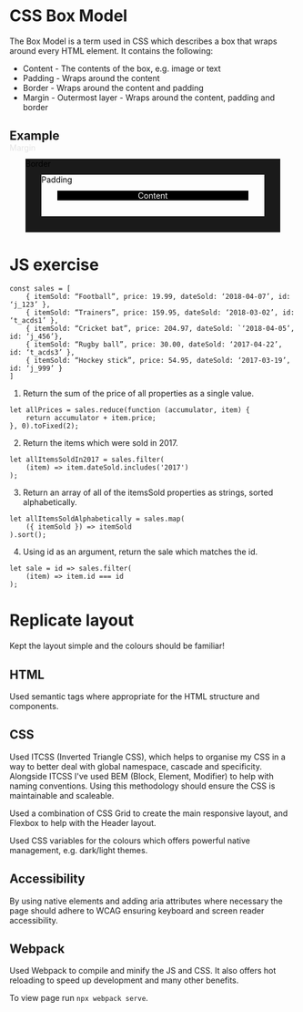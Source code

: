 # CSS Box Model

The Box Model is a term used in CSS which describes a box that wraps around every HTML element. It contains the following:

- Content - The contents of the box, e.g. image or text
- Padding - Wraps around the content
- Border - Wraps around the content and padding
- Margin - Outermost layer - Wraps around the content, padding and border

## Example

<style>
    .box-model {
        margin: 2em;
        border: 2em solid;
        padding: 2em;
        position: relative;
        box-sizing: border-box;
    }

    .box-model::before {
        content: "Margin";
        mix-blend-mode: difference;
        position: absolute;
        top: -4em;
        left: -4em;
    }

    .box-model::after {
        content: "Border";
        mix-blend-mode: difference;
        position: absolute;
        top: -2em;
        left: -2em;
    }

    .box-model__text {
        margin: 0;
        background-color: black;
        color: white;
        text-align: center;
    }
    
    .box-model__text::before {
        content: "Padding";
        mix-blend-mode: difference;
        position: absolute;
        top: 0;
        left: 0;
    }
</style>

<div class="box-model">
    <p class="box-model__text">Content</p>
</div>

# JS exercise

```
const sales = [
    { itemSold: “Football”, price: 19.99, dateSold: ‘2018-04-07’, id: ‘j_123’ },
    { itemSold: “Trainers”, price: 159.95, dateSold: ‘2018-03-02’, id: ‘t_acds1’ },
    { itemSold: “Cricket bat”, price: 204.97, dateSold: `‘2018-04-05’, id: ‘j_456’},
    { itemSold: “Rugby ball”, price: 30.00, dateSold: ‘2017-04-22’, id: ‘t_acds3’ },
    { itemSold: “Hockey stick”, price: 54.95, dateSold: ‘2017-03-19’, id: ‘j_999’ }
]
```

1. Return the sum of the price of all properties as a single value.

```
let allPrices = sales.reduce(function (accumulator, item) {
    return accumulator + item.price;
}, 0).toFixed(2);
```

2. Return the items which were sold in 2017.

```
let allItemsSoldIn2017 = sales.filter(
    (item) => item.dateSold.includes('2017')
);
```

3. Return an array of all of the itemsSold properties as strings, sorted alphabetically.

```
let allItemsSoldAlphabetically = sales.map(
    ({ itemSold }) => itemSold
).sort();
```

4. Using id as an argument, return the sale which matches the id.

```
let sale = id => sales.filter(
    (item) => item.id === id
);
```

# Replicate layout

Kept the layout simple and the colours should be familiar!

## HTML

Used semantic tags where appropriate for the HTML structure and components.

## CSS

Used ITCSS (Inverted Triangle CSS), which helps to organise my CSS in a way to better deal with global namespace, cascade and specificity. Alongside ITCSS I've used BEM (Block, Element, Modifier) to help with naming conventions. Using this methodology should ensure the CSS is maintainable and scaleable.

Used a combination of CSS Grid to create the main responsive layout, and Flexbox to help with the Header layout.

Used CSS variables for the colours which offers powerful native management, e.g. dark/light themes.

## Accessibility

By using native elements and adding aria attributes where necessary the page should adhere to WCAG ensuring keyboard and screen reader accessibility.

## Webpack

Used Webpack to compile and minify the JS and CSS. It also offers hot reloading to speed up development and many other benefits.

To view page run `npx webpack serve`.